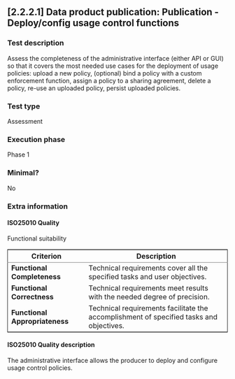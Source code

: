 
## [2.2.2.1] Data product publication: Publication - Deploy/config usage control functions
 
### Test description
Assess the completeness of the administrative interface (either API or GUI) so that it covers the most needed use cases for the deployment of usage policies: upload a new policy, (optional) bind a policy with a custom enforcement function, assign a policy to a sharing agreement, delete a policy, re-use an uploaded policy, persist uploaded policies.
 
### Test type
Assessment
 
### Execution phase
Phase 1
 
### Minimal?
No
 
### Extra information
#### ISO25010 Quality
Functional suitability

<table border="2" cellspacing="0" cellpadding="6" rules="groups" frame="hsides">


<colgroup>
<col  class="org-left" />

<col  class="org-left" />
</colgroup>
<thead>
<tr>
<th scope="col" class="org-left"><b>Criterion</b></th>
<th scope="col" class="org-left"><b>Description</b></th>
</tr>
</thead>

<tbody>
<tr>
<td class="org-left"><b>Functional Completeness</b></td>
<td class="org-left">Technical requirements cover all the specified tasks and user objectives.</td>
</tr>


<tr>
<td class="org-left"><b>Functional Correctness</b></td>
<td class="org-left">Technical requirements meet results with the needed degree of precision.</td>
</tr>


<tr>
<td class="org-left"><b>Functional Appropriateness</b></td>
<td class="org-left">Technical requirements facilitate the accomplishment of specified tasks and objectives.</td>
</tr>
</tbody>
</table>


#### ISO25010 Quality description
The administrative interface allows the producer to deploy and configure usage control policies.
    